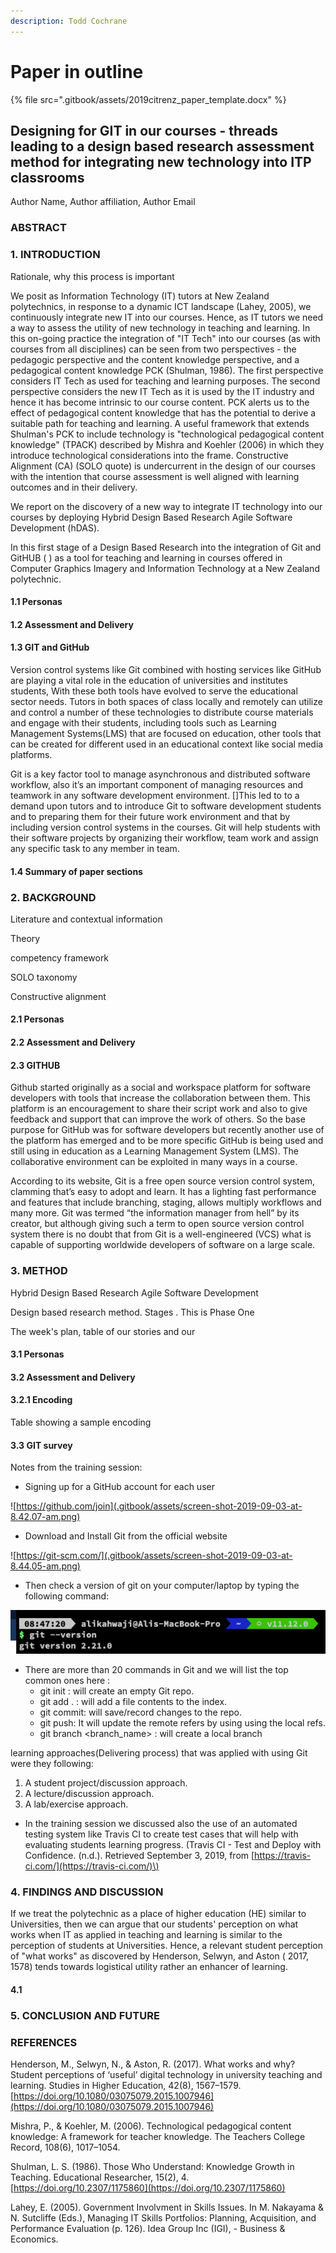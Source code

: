 ```yaml
---
description: Todd Cochrane
---
```


# Paper in outline

{% file src=".gitbook/assets/2019citrenz\_paper\_template.docx" %}

## Designing for GIT in our courses - threads leading to a design based research assessment method for integrating new technology into ITP classrooms

Author Name, Author affiliation, Author Email

### ABSTRACT

### 1. INTRODUCTION

Rationale, why this process is important

We posit as Information Technology \(IT\) tutors at New Zealand polytechnics, in response to a dynamic ICT landscape \(Lahey, 2005\), we continuously integrate new IT into our courses. Hence, as IT tutors we need a way to assess the utility of new technology in teaching and learning.   In this on-going practice the integration of "IT Tech"  into our courses \(as with courses from all disciplines\) can be seen from two perspectives - the pedagogic perspective and the content knowledge perspective, and a pedagogical content knowledge PCK \(Shulman, 1986\). The first perspective considers IT Tech as used for teaching and learning purposes. The second perspective considers the new IT Tech as it is used by the IT industry and hence it has become intrinsic to our course content. PCK alerts us to the effect of pedagogical content knowledge that has the potential to derive a suitable path for teaching and learning. A useful framework that extends Shulman's PCK to include technology is "technological pedagogical content knowledge" \(TPACK\) described by Mishra and Koehler \(2006\) in which they introduce technological considerations into the frame.  Constructive Alignment  \(CA\) \(SOLO quote\) is undercurrent in the design of our courses with the intention that course assessment is well aligned with learning outcomes and in their delivery. 



We report on the discovery of a new way to integrate IT technology into our courses by deploying Hybrid Design  Based Research Agile Software Development \(hDAS\). 

In this  first stage of a Design Based Research into the integration of Git and GitHUB \( \) as a tool for  teaching and learning in courses offered in Computer Graphics Imagery and Information Technology at a New Zealand polytechnic.



#### 1.1 Personas

#### 1.2 Assessment and Delivery

#### 1.3 GIT and GitHub

Version control systems like Git combined with hosting services like GitHub are playing a vital role in the education of  universities and institutes students, With these both tools have evolved to serve the educational sector needs. Tutors in both spaces of class locally  and remotely can utilize and control a number of these technologies to distribute course materials and engage with their students, including tools such as Learning Management Systems\(LMS\) that are focused on education, other tools that can be created for different used in an educational context like social media platforms.

Git is a key factor tool to manage asynchronous and distributed software workflow, also it’s an important component of managing  resources and teamwork  in any software development environment. \[\]This led to to a demand upon tutors and to introduce Git to software development students and to preparing them for their future work environment and that by including version control systems in the courses. Git will help students with their software projects by organizing their workflow, team work and assign any specific task to any member in team. 

#### 1.4 Summary of paper sections

### 2. BACKGROUND

Literature and contextual information

Theory

competency framework 

SOLO taxonomy 

Constructive alignment

#### 2.1 Personas

#### 2.2 Assessment and Delivery

#### 2.3 GITHUB

Github started originally as a social and workspace platform for software developers with tools that increase the collaboration between them. This platform is an encouragement to share their script work and also to give  feedback and support that can improve the work of others. So the base purpose for GitHub was for software developers but recently another use of the platform has emerged and to be more specific GitHub is being used and still using in education as a Learning Management System \(LMS\). The collaborative environment can be exploited in many ways in a course. 

According to its website, Git is a free open source version control system, clamming that’s easy to adopt and learn. It has a lighting fast performance and features that include branching, staging, allows multiply workflows and many more. Git was termed “the information manager from hell” by its creator, but although giving such a term to open source version control system there is no doubt that from Git is a well-engineered \(VCS\) what is capable of supporting  worldwide developers of software on a large scale. 

### 3. METHOD

Hybrid Design Based Research Agile Software Development 

Design based research method. Stages . This is Phase One

The week's plan, table of our stories and our  

#### 3.1 Personas

#### 3.2 Assessment and Delivery 

#### 3.2.1 Encoding

Table showing a sample encoding

#### 3.3 GIT survey 

Notes from the training session:

* Signing up for  a GitHub account for each user

![https://github.com/join](.gitbook/assets/screen-shot-2019-09-03-at-8.42.07-am.png)

*  Download and Install Git from the official website

![https://git-scm.com/](.gitbook/assets/screen-shot-2019-09-03-at-8.44.05-am.png)

* Then check a version of git on your computer/laptop by typing the following command:

![Checking the download version of Git](.gitbook/assets/screen-shot-2019-09-03-at-8.47.49-am.png)

* There are more than 20 commands in Git and we will list the top common ones here :
  * git init :  will create an empty Git repo.
  * git add . : will add a file contents to the index.
  * git commit: will save/record changes to the repo.
  * git push: It will update the remote refers by using using the local refs.
  * git branch &lt;branch\_name&gt; : will create a local branch

learning approaches\(Delivering process\) that was applied with using Git were they following:

1. A student project/discussion  approach.
2. A lecture/discussion approach.
3. A lab/exercise approach.

* In the training session we discussed also  the use of an automated testing system like Travis CI to create test cases that will help with evaluating students learning progress. \(Travis CI - Test and Deploy with Confidence. \(n.d.\). Retrieved September 3, 2019, from [https://travis-ci.com/](https://travis-ci.com/)\)

### 4. FINDINGS AND DISCUSSION

If we treat the polytechnic as a place of higher education \(HE\) similar to Universities, then we can argue that our students' perception on what works when IT as applied in teaching and learning is similar to the perception of students at Universities. Hence, a relevant student perception of "what works" as discovered by  Henderson, Selwyn, and Aston \( 2017, 1578\) tends towards logistical utility rather an enhancer of learning.

#### 4.1

### 5. CONCLUSION AND FUTURE

### REFERENCES

Henderson, M., Selwyn, N., & Aston, R. \(2017\). What works and why? Student perceptions of ‘useful’ digital technology in university teaching and learning. Studies in Higher Education, 42\(8\), 1567–1579. [https://doi.org/10.1080/03075079.2015.1007946](https://doi.org/10.1080/03075079.2015.1007946)

Mishra, P., & Koehler, M. \(2006\). Technological pedagogical content knowledge: A framework for teacher knowledge. The Teachers College Record, 108\(6\), 1017–1054.

Shulman, L. S. \(1986\). Those Who Understand: Knowledge Growth in Teaching. Educational Researcher, 15\(2\), 4. [https://doi.org/10.2307/1175860](https://doi.org/10.2307/1175860)

Lahey, E. \(2005\). Government Involvment in Skills Issues. In M. Nakayama & N. Sutcliffe \(Eds.\), Managing IT Skills Portfolios: Planning, Acquisition, and Performance Evaluation \(p. 126\). Idea Group Inc \(IGI\), - Business & Economics.





#### 




